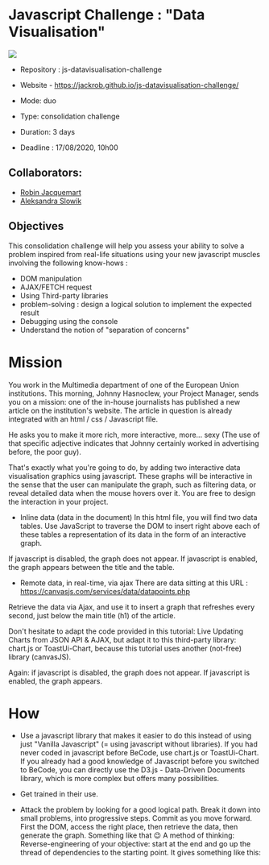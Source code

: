 # Javascript Challenge : "Data Visualisation"

<img src ="https://www.jstips.co/assets/images/jstips-animation.gif">

- Repository : js-datavisualisation-challenge
  
- Website -  https://jackrob.github.io/js-datavisualisation-challenge/

- Mode: duo

- Type: consolidation challenge

- Duration: 3 days

- Deadline : 17/08/2020, 10h00

## Collaborators: 

- [Robin Jacquemart ](https://github.com/JackRob)
- [Aleksandra Slowik](https://github.com/88aleksandra88)

## Objectives

This consolidation challenge will help you assess your ability to solve a problem inspired from real-life situations using your new javascript muscles involving the following know-hows :

- DOM manipulation
- AJAX/FETCH request
- Using Third-party libraries
- problem-solving : design a logical solution to implement the expected result
- Debugging using the console
- Understand the notion of "separation of concerns"

# Mission

You work in the Multimedia department of one of the European Union institutions. This morning, Johnny Hasnoclew, your Project Manager, sends you on a mission: one of the in-house journalists has published a new article on the institution's website. The article in question is already integrated with an html / css / Javascript file.

He asks you to make it more rich, more interactive, more... sexy (The use of that specific adjective indicates that Johnny certainly worked in advertising before, the poor guy).

That's exactly what you're going to do, by adding two interactive data visualisation graphics using javascript. These graphs will be interactive in the sense that the user can manipulate the graph, such as filtering data, or reveal detailed data when the mouse hovers over it. You are free to design the interaction in your project.

- Inline data (data in the document)
In this html file, you will find two data tables. Use JavaScript to traverse the DOM to insert right above each of these tables a representation of its data in the form of an interactive graph.

If javascript is disabled, the graph does not appear. If javascript is enabled, the graph appears between the title and the table.

- Remote data, in real-time, via ajax
There are data sitting at this URL : https://canvasjs.com/services/data/datapoints.php

Retrieve the data via Ajax, and use it to insert a graph that refreshes every second, just below the main title (h1) of the article.

Don't hesitate to adapt the code provided in this tutorial: Live Updating Charts from JSON API & AJAX, but adapt it to this third-party library: chart.js or ToastUi-Chart, because this tutorial uses another (not-free) library (canvasJS).

Again: if javascript is disabled, the graph does not appear. If javascript is enabled, the graph appears.

# How 

- Use a javascript library that makes it easier to do this instead of using just "Vanilla Javascript" (= using javascript without libraries). If you had never coded in javascript before BeCode, use chart.js or ToastUi-Chart. If you already had a good knowledge of Javascript before you switched to BeCode, you can directly use the D3.js - Data-Driven Documents library, which is more complex but offers many possibilities.

- Get trained in their use.

- Attack the problem by looking for a good logical path. Break it down into small problems, into progressive steps. Commit as you move forward. First the DOM, access the right place, then retrieve the data, then generate the graph. Something like that 😉
A method of thinking: Reverse-engineering of your objective: start at the end and go up the thread of dependencies to the starting point. It gives something like this:
